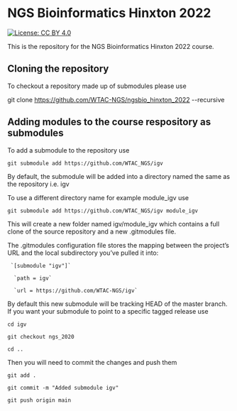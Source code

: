 # NGS Bioinformatics Hinxton 2022

[![License: CC BY 4.0](https://img.shields.io/badge/License-CC%20BY%204.0-blue.svg)](https://creativecommons.org/licenses/by/4.0/)

This is the repository for the NGS Bioinformatics Hinxton 2022 course.

## Cloning the repository
To checkout a repository made up of submodules please use

git clone https://github.com/WTAC-NGS/ngsbio_hinxton_2022 --recursive

## Adding modules to the course respository as submodules
To add a submodule to the repository use

   `git submodule add https://github.com/WTAC_NGS/igv`

By default, the submodule will be added into a directory named the same as the repository i.e. igv

To use a different directory name for example module_igv use

   `git submodule add https://github.com/WTAC_NGS/igv module_igv`

This will create a new folder named igv/module_igv which contains a full clone of the source repository and a new .gitmodules file. 

The .gitmodules configuration file stores the mapping between the project’s URL and the local subdirectory you’ve pulled it into:

     `[submodule "igv"]`
      
      `path = igv`
      
      `url = https://github.com/WTAC-NGS/igv`

By default this new submodule will be tracking HEAD of the master branch. If you want your submodule to point to a specific tagged release use

  `cd igv`
  
  `git checkout ngs_2020`
  
  `cd ..`

Then you will need to commit the changes and push them

   `git add .`
   
   `git commit -m "Added submodule igv"`
   
   `git push origin main`
